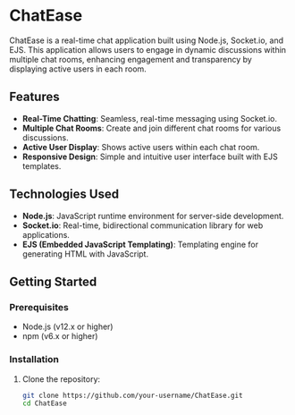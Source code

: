 # ChatEase 

ChatEase  is a real-time chat application built using Node.js, Socket.io, and EJS. This application allows users to engage in dynamic discussions within multiple chat rooms, enhancing engagement and transparency by displaying active users in each room.

## Features

- **Real-Time Chatting**: Seamless, real-time messaging using Socket.io.
- **Multiple Chat Rooms**: Create and join different chat rooms for various discussions.
- **Active User Display**: Shows active users within each chat room.
- **Responsive Design**: Simple and intuitive user interface built with EJS templates.

## Technologies Used

- **Node.js**: JavaScript runtime environment for server-side development.
- **Socket.io**: Real-time, bidirectional communication library for web applications.
- **EJS (Embedded JavaScript Templating)**: Templating engine for generating HTML with JavaScript.

## Getting Started

### Prerequisites

- Node.js (v12.x or higher)
- npm (v6.x or higher)

### Installation

1. Clone the repository:
   ```bash
   git clone https://github.com/your-username/ChatEase.git
   cd ChatEase
